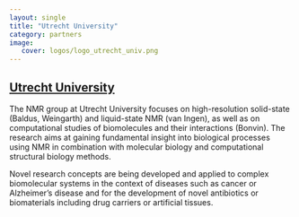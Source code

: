 ```yaml
---
layout: single
title: "Utrecht University"
category: partners
image:
   cover: logos/logo_utrecht_univ.png
---
```


## [Utrecht University](https://www.uu.nl)


The NMR group at Utrecht University focuses on high-resolution solid-state (Baldus, Weingarth) and liquid-state NMR (van Ingen), as well as on computational studies of biomolecules and their interactions (Bonvin). The research aims at gaining fundamental insight into biological processes using NMR in combination with molecular biology and computational structural biology methods.

Novel research concepts are being developed and applied to complex biomolecular systems in the context of diseases such as cancer or Alzheimer’s disease and for the development of novel antibiotics or biomaterials including drug carriers or artificial tissues.
